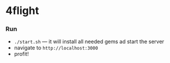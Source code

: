 # 4flight

### Run

* `./start.sh` — it will install all needed gems ad start the server
* navigate to `http://localhost:3000`
* profit!
